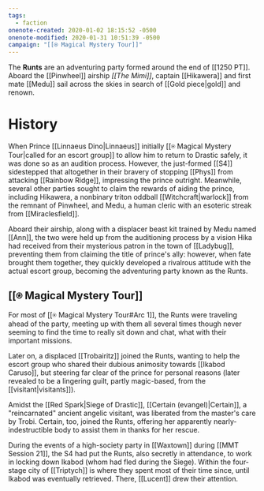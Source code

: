 ```yaml
---
tags:
  - faction
onenote-created: 2020-01-02 18:15:52 -0500
onenote-modified: 2020-01-31 10:51:39 -0500
campaign: "[[⍟ Magical Mystery Tour]]"
---
```


The **Runts** are an adventuring party formed around the end of [[1250 PT]]. Aboard the [[Pinwheel]] airship *[[The Mimi]]*, captain [[Hikawera]] and first mate [[Medu]] sail across the skies in search of [[Gold piece|gold]] and renown.


# History
When Prince [[Linnaeus Dino|Linnaeus]] initially [[⍟ Magical Mystery Tour|called for an escort group]] to allow him to return to Drastic safely, it was done so as an audition process. However, the just-formed [[S4]] sidestepped that altogether in their bravery of stopping [[Phys]] from attacking [[Rainbow Ridge]], impressing the prince outright. Meanwhile, several other parties sought to claim the rewards of aiding the prince, including Hikawera, a nonbinary triton oddball [[Witchcraft|warlock]] from the remnant of Pinwheel, and Medu, a human cleric with an esoteric streak from [[Miraclesfield]]. 

Aboard their airship, along with a displacer beast kit trained by Medu named [[Ann]], the two were held up from the auditioning process by a vision Hika had received from their mysterious patron in the town of [[Ladybug]], preventing them from claiming the title of prince's ally: however, when fate brought them together, they quickly developed a rivalrous attitude with the actual escort group, becoming the adventuring party known as the Runts. 

## [[⍟ Magical Mystery Tour]]
For most of [[⍟ Magical Mystery Tour#Arc 1]], the Runts were traveling ahead of the party, meeting up with them all several times though never seeming to find the time to really sit down and chat, what with their important missions.

Later on, a displaced [[Trobairitz]] joined the Runts, wanting to help the escort group who shared their dubious animosity towards [[Ikabod Caruso]], but steering far clear of the prince for personal reasons (later revealed to be a lingering guilt, partly magic-based, from the [[visitant|visitants]]). 

Amidst the [[Red Spark|Siege of Drastic]], [[Certain (evangel)|Certain]], a "reincarnated" ancient angelic visitant, was liberated from the master's care by Trobi. Certain, too, joined the Runts, offering her apparently nearly-indestructible body to assist them in thanks for her rescue.

During the events of a high-society party in [[Waxtown]] during [[MMT Session 21]], the S4 had put the Runts, also secretly in attendance, to work in locking down Ikabod (whom had fled during the Siege). Within the four-stage city of [[Triptych]] is where they spent most of their time since, until Ikabod was eventually retrieved. There, [[Lucent]] drew their attention.